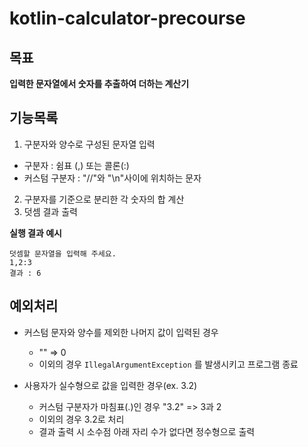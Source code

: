 # kotlin-calculator-precourse

## 목표 
**입력한 문자열에서 숫자를 추출하여 더하는 계산기**

## 기능목록

1. 구분자와 양수로 구성된 문자열 입력 
- 구분자 : 쉼표 (,) 또는 콜론(:)
- 커스텀 구분자 : "//"와 "\n"사이에 위치하는 문자

2. 구분자를 기준으로 분리한 각 숫자의 합 계산
3. 덧셈 결과 출력

**실행 결과 예시**
```
덧셈할 문자열을 입력해 주세요.
1,2:3
결과 : 6
```

## 예외처리
- 커스텀 문자와 양수를 제외한 나머지 값이 입력된 경우
  - "" => 0
  - 이외의 경우 `IllegalArgumentException`  를 발생시키고 프로그램 종료

- 사용자가 실수형으로 값을 입력한 경우(ex. 3.2)
  - 커스텀 구분자가 마침표(.)인 경우 "3.2" => 3과 2
  - 이외의 경우 3.2로 처리
  - 결과 출력 시 소수점 아래 자리 수가 없다면 정수형으로 출력